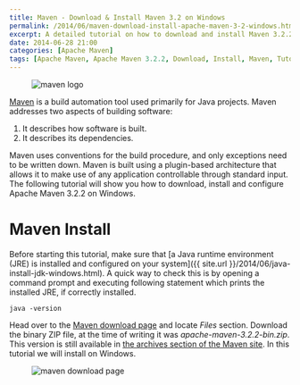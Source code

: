 ```yaml
---
title: Maven - Download & Install Maven 3.2 on Windows
permalink: /2014/06/maven-download-install-apache-maven-3-2-windows.html
excerpt: A detailed tutorial on how to download and install Maven 3.2.2 on Windows.
date: 2014-06-28 21:00
categories: [Apache Maven]
tags: [Apache Maven, Apache Maven 3.2.2, Download, Install, Maven, Tutorial, Windows]
---
```


<figure>
    <img src="{{ site.url }}/assets/images/logos/maven-logo.png" alt="maven logo">
</figure>

[Maven](https://maven.apache.org/) is a build automation tool used primarily for Java projects. Maven addresses two aspects of building software:
1. It describes how software is built.
2. It describes its dependencies.

Maven uses conventions for the build procedure, and only exceptions need to be written down. Maven is built using a plugin-based architecture that allows it to make use of any application controllable through standard input. The following tutorial will show you how to download, install and configure Apache Maven 3.2.2 on Windows.

# Maven Install

Before starting this tutorial, make sure that [a Java runtime environment (JRE) is installed and configured on your system]({{ site.url }}/2014/06/java-install-jdk-windows.html). A quick way to check this is by opening a command prompt and executing following statement which prints the installed JRE, if correctly installed.

``` plaintext
java -version
```

Head over to the [Maven download page](https://maven.apache.org/download.cgi) and locate <var>Files</var> section. Download the binary ZIP file, at the time of writing it was <var>apache-maven-3.2.2-bin.zip</var>. This version is still available in [the archives section of the Maven site](https://archive.apache.org/dist/maven/maven-3/). In this tutorial we will install on Windows.

<figure>
    <img src="{{ site.url }}/assets/images/maven/maven-download-page.png" alt="maven download page">
</figure>




